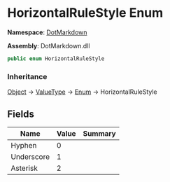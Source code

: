 # HorizontalRuleStyle Enum

**Namespace**: [DotMarkdown](../README.md)

**Assembly**: DotMarkdown\.dll

```csharp
public enum HorizontalRuleStyle
```

### Inheritance

[Object](https://docs.microsoft.com/en-us/dotnet/api/system.object) &#x2192; [ValueType](https://docs.microsoft.com/en-us/dotnet/api/system.valuetype) &#x2192; [Enum](https://docs.microsoft.com/en-us/dotnet/api/system.enum) &#x2192; HorizontalRuleStyle

## Fields

| Name | Value | Summary |
| ---- | ----- | ------- |
| Hyphen | 0 |
| Underscore | 1 |
| Asterisk | 2 |


